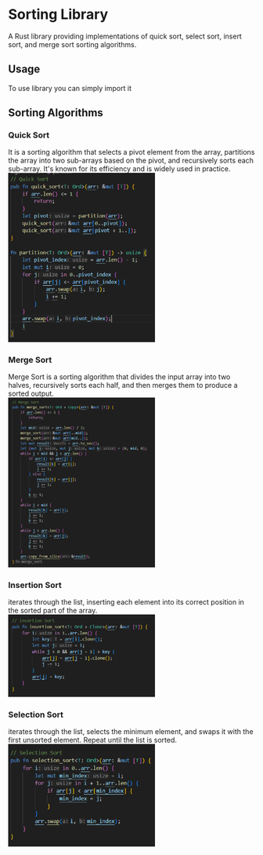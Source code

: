 # Sorting Library
A Rust library providing implementations of quick sort, select sort, insert sort, and merge sort sorting algorithms.
## Usage
To use library you can simply import it 

## Sorting Algorithms
### Quick Sort
It is a sorting algorithm that selects a pivot element from the array, partitions the array into two sub-arrays based on the pivot, and recursively sorts each sub-array. It's known for its efficiency and is widely used in practice.<br>
<img src="/picrures/quick.png" width="300" >

### Merge Sort
Merge Sort is a sorting algorithm that divides the input array into two halves, recursively sorts each half, and then merges them to produce a sorted output.<br>
<img src="/picrures/merge.png" width="300" >

### Insertion Sort
iterates through the list, inserting each element into its correct position in the sorted part of the array.<br>
<img src="/picrures/insertion.png" width="300" >

### Selection Sort
iterates through the list, selects the minimum element, and swaps it with the first unsorted element. Repeat until the list is sorted.<br>
<img src="/picrures/selection.png" width="300" >
